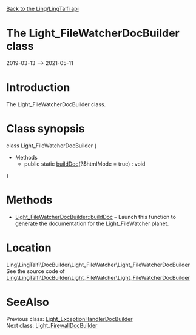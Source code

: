 [Back to the Ling/LingTalfi api](https://github.com/lingtalfi/LingTalfi/blob/master/doc/api/Ling/LingTalfi.md)



The Light_FileWatcherDocBuilder class
================
2019-03-13 --> 2021-05-11






Introduction
============

The Light_FileWatcherDocBuilder class.



Class synopsis
==============


class <span class="pl-k">Light_FileWatcherDocBuilder</span>  {

- Methods
    - public static [buildDoc](https://github.com/lingtalfi/LingTalfi/blob/master/doc/api/Ling/LingTalfi/DocBuilder/Light_FileWatcher/Light_FileWatcherDocBuilder/buildDoc.md)(?$htmlMode = true) : void

}






Methods
==============

- [Light_FileWatcherDocBuilder::buildDoc](https://github.com/lingtalfi/LingTalfi/blob/master/doc/api/Ling/LingTalfi/DocBuilder/Light_FileWatcher/Light_FileWatcherDocBuilder/buildDoc.md) &ndash; Launch this function to generate the documentation for the Light_FileWatcher planet.





Location
=============
Ling\LingTalfi\DocBuilder\Light_FileWatcher\Light_FileWatcherDocBuilder<br>
See the source code of [Ling\LingTalfi\DocBuilder\Light_FileWatcher\Light_FileWatcherDocBuilder](https://github.com/lingtalfi/LingTalfi/blob/master/DocBuilder/Light_FileWatcher/Light_FileWatcherDocBuilder.php)



SeeAlso
==============
Previous class: [Light_ExceptionHandlerDocBuilder](https://github.com/lingtalfi/LingTalfi/blob/master/doc/api/Ling/LingTalfi/DocBuilder/Light_ExceptionHandler/Light_ExceptionHandlerDocBuilder.md)<br>Next class: [Light_FirewallDocBuilder](https://github.com/lingtalfi/LingTalfi/blob/master/doc/api/Ling/LingTalfi/DocBuilder/Light_Firewall/Light_FirewallDocBuilder.md)<br>
